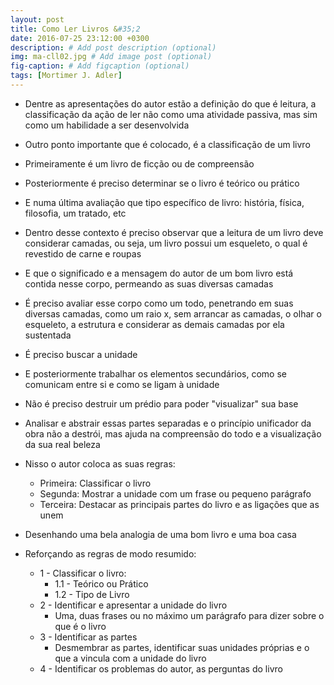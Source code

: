 ```yaml
---
layout: post
title: Como Ler Livros &#35;2 
date: 2016-07-25 23:12:00 +0300
description: # Add post description (optional)
img: ma-cll02.jpg # Add image post (optional)
fig-caption: # Add figcaption (optional)
tags: [Mortimer J. Adler]
---
```


* Dentre as apresentações do autor estão a definição do que é leitura, a classificação da ação de ler não como uma atividade passiva, mas sim como um habilidade a ser desenvolvida
* Outro ponto importante que é colocado, é a classificação de um livro
* Primeiramente é um livro de ficção ou de compreensão 
* Posteriormente é preciso determinar se o livro é teórico ou prático 
* E numa última avaliação que tipo específico de livro: história, física, filosofia, um tratado, etc
* Dentro desse contexto é preciso observar que a leitura de um livro deve considerar camadas, ou seja, um livro possui um esqueleto, o qual é revestido de carne e roupas
* E que o significado e a mensagem do autor de um bom livro está contida nesse corpo, permeando as suas diversas camadas
* É preciso avaliar esse corpo como um todo, penetrando em suas diversas camadas, como um raio x, sem arrancar as camadas, o olhar o esqueleto, a estrutura e considerar as demais camadas por ela sustentada
* É preciso buscar a unidade 
* E posteriormente trabalhar os elementos secundários, como se comunicam entre si e como se ligam à unidade
* Não é preciso destruir um prédio para poder "visualizar" sua base
* Analisar e abstrair essas partes separadas e o princípio unificador da obra não a destrói, mas ajuda na compreensão do todo e a visualização da sua real beleza
* Nisso o autor coloca as suas regras:
  * Primeira: Classificar o livro
  * Segunda: Mostrar a unidade com um frase ou pequeno parágrafo
  * Terceira: Destacar as principais partes do livro e as ligações que as unem 
* Desenhando uma bela analogia de uma bom livro e uma boa casa

* Reforçando as regras de modo resumido:
  * 1 - Classificar o livro: 
    * 1.1 - Teórico ou Prático
    * 1.2 - Tipo de Livro
  * 2 - Identificar e apresentar a unidade do livro
    * Uma, duas frases ou no máximo um parágrafo para dizer sobre o que é o livro
  * 3 - Identificar as partes 
    * Desmembrar as partes, identificar suas unidades próprias e o que a vincula com a unidade do livro
  * 4 - Identificar os problemas do autor, as perguntas do livro
